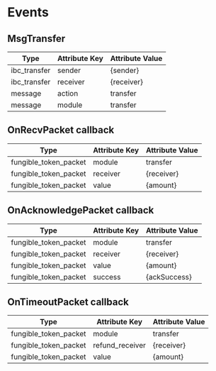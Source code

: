 <!--
order: 5
-->

# Events

## MsgTransfer

| Type         | Attribute Key | Attribute Value |
|--------------|---------------|-----------------|
| ibc_transfer | sender        | {sender}        |
| ibc_transfer | receiver      | {receiver}      |
| message      | action        | transfer        |
| message      | module        | transfer        |

## OnRecvPacket callback

| Type                  | Attribute Key | Attribute Value |
|-----------------------|---------------|-----------------|
| fungible_token_packet | module        | transfer        |
| fungible_token_packet | receiver      | {receiver}      |
| fungible_token_packet | value         | {amount}        |

## OnAcknowledgePacket callback

| Type                  | Attribute Key | Attribute Value |
|-----------------------|---------------|-----------------|
| fungible_token_packet | module        | transfer        |
| fungible_token_packet | receiver      | {receiver}      |
| fungible_token_packet | value         | {amount}        |
| fungible_token_packet | success       | {ackSuccess}    |

## OnTimeoutPacket callback

| Type                  | Attribute Key   | Attribute Value |
|-----------------------|-----------------|-----------------|
| fungible_token_packet | module          | transfer        |
| fungible_token_packet | refund_receiver | {receiver}      |
| fungible_token_packet | value           | {amount}        |







